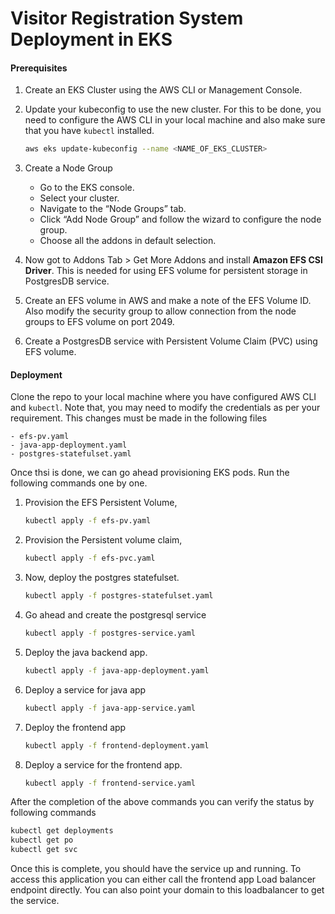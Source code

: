 # Visitor Registration System Deployment in EKS

#### Prerequisites

1. Create an EKS Cluster using the AWS CLI or Management Console.
1. Update your kubeconfig to use the new cluster. For this to be done, you need to configure the AWS CLI in your local machine and also make sure that you have `kubectl` installed.

    ```bash
    aws eks update-kubeconfig --name <NAME_OF_EKS_CLUSTER>
    ```
1. Create a Node Group
    - Go to the EKS console.
    - Select your cluster.
    - Navigate to the “Node Groups” tab.
    - Click “Add Node Group” and follow the wizard to configure the node group.
    - Choose all the addons in default selection.

1. Now got to Addons Tab > Get More Addons and install **Amazon EFS CSI Driver**. This is needed for using EFS volume for persistent storage in PostgresDB service.
1. Create an EFS volume in AWS and make a note of the EFS Volume ID. Also modify the security group to allow connection from the node groups to EFS volume on port 2049.
1. Create a PostgresDB service with Persistent Volume Claim (PVC) using EFS volume.


#### Deployment

Clone the repo to your local machine where you have configured AWS CLI and `kubectl`. Note that, you may need to modify the credentials as per your requirement. This changes must be made in the following files

    - efs-pv.yaml
    - java-app-deployment.yaml
    - postgres-statefulset.yaml 

Once thsi is done, we can go ahead provisioning EKS pods. Run the following commands one by one.

1. Provision the EFS Persistent Volume,

    ```bash
    kubectl apply -f efs-pv.yaml
    ```
1. Provision the Persistent volume claim,

    ```bash
    kubectl apply -f efs-pvc.yaml
    ```
1. Now, deploy the postgres statefulset.

    ```bash
    kubectl apply -f postgres-statefulset.yaml
    ```
1. Go ahead and create the postgresql service

    ```bash
    kubectl apply -f postgres-service.yaml
    ```
1. Deploy the java backend app.

    ```bash
    kubectl apply -f java-app-deployment.yaml
    ```
1. Deploy a service for java app

    ```bash
    kubectl apply -f java-app-service.yaml
    ```
1. Deploy the frontend app
    
    ```bash
    kubectl apply -f frontend-deployment.yaml
    ```
1. Deploy a service for the frontend app.

    ```bash
    kubectl apply -f frontend-service.yaml
    ```

After the completion of the above commands you can verify the status by following commands

```bash
kubectl get deployments
kubectl get po
kubectl get svc
```

Once this is complete, you should have the service up and running. To access this application you can either call the frontend app Load balancer endpoint directly. You can also point your domain to this loadbalancer to get the service.

